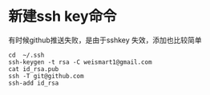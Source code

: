 # 新建ssh key命令

有时候github推送失败，是由于sshkey 失效，添加也比较简单


```
cd  ~/.ssh
ssh-keygen -t rsa -C weismart1@gmail.com
cat id_rsa.pub  
ssh -T git@github.com 
ssh-add id_rsa


```